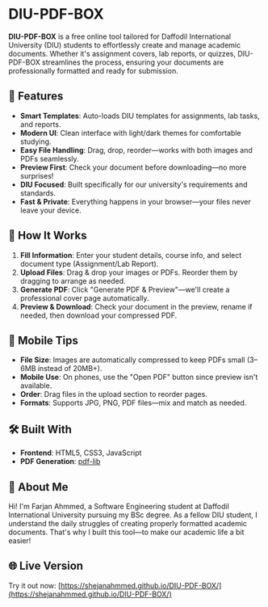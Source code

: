 # DIU-PDF-BOX

**DIU-PDF-BOX** is a free online tool tailored for Daffodil International University (DIU) students to effortlessly create and manage academic documents. Whether it's assignment covers, lab reports, or quizzes, DIU-PDF-BOX streamlines the process, ensuring your documents are professionally formatted and ready for submission.

## 🔧 Features

* **Smart Templates**: Auto-loads DIU templates for assignments, lab tasks, and reports.
* **Modern UI**: Clean interface with light/dark themes for comfortable studying.
* **Easy File Handling**: Drag, drop, reorder—works with both images and PDFs seamlessly.
* **Preview First**: Check your document before downloading—no more surprises!
* **DIU Focused**: Built specifically for our university's requirements and standards.
* **Fast & Private**: Everything happens in your browser—your files never leave your device.

## 🚀 How It Works

1. **Fill Information**: Enter your student details, course info, and select document type (Assignment/Lab Report).
2. **Upload Files**: Drag & drop your images or PDFs. Reorder them by dragging to arrange as needed.
3. **Generate PDF**: Click "Generate PDF & Preview"—we'll create a professional cover page automatically.
4. **Preview & Download**: Check your document in the preview, rename if needed, then download your compressed PDF.

## 📱 Mobile Tips

* **File Size**: Images are automatically compressed to keep PDFs small (3–6MB instead of 20MB+).
* **Mobile Use**: On phones, use the "Open PDF" button since preview isn't available.
* **Order**: Drag files in the upload section to reorder pages.
* **Formats**: Supports JPG, PNG, PDF files—mix and match as needed.

## 🛠 Built With

* **Frontend**: HTML5, CSS3, JavaScript
* **PDF Generation**: [pdf-lib](https://github.com/Hopding/pdf-lib)

## 👤 About Me

Hi! I'm Farjan Ahmmed, a Software Engineering student at Daffodil International University pursuing my BSc degree. As a fellow DIU student, I understand the daily struggles of creating properly formatted academic documents. That's why I built this tool—to make our academic life a bit easier!

## 🌐 Live Version

Try it out now: [https://shejanahmmed.github.io/DIU-PDF-BOX/](https://shejanahmmed.github.io/DIU-PDF-BOX/)
